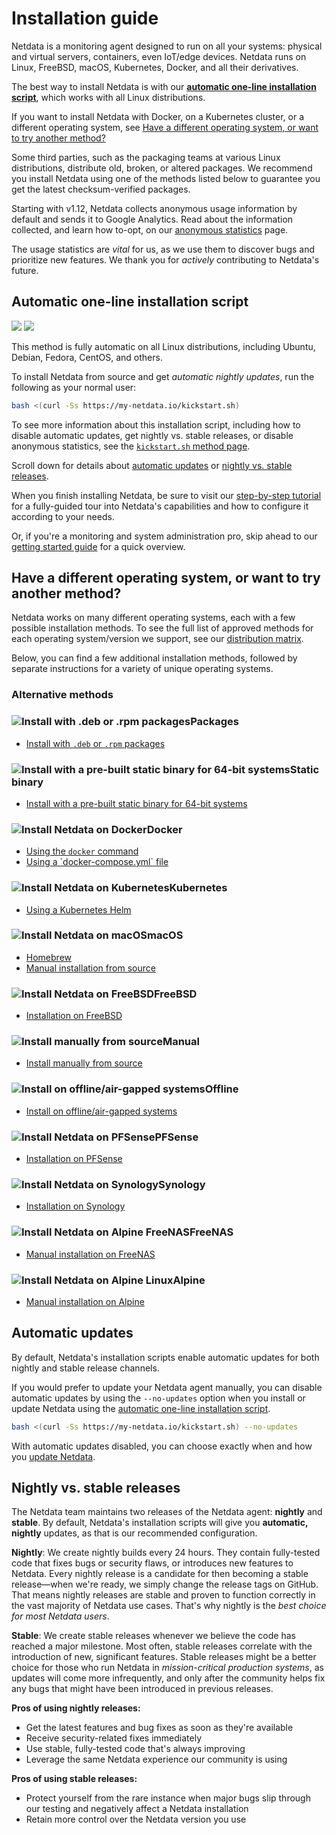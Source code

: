 # Installation guide

Netdata is a monitoring agent designed to run on all your systems: physical and virtual servers, containers, even
IoT/edge devices. Netdata runs on Linux, FreeBSD, macOS, Kubernetes, Docker, and all their derivatives.

The best way to install Netdata is with our [**automatic one-line installation
script**](#automatic-one-line-installation-script), which works with all Linux distributions. 

If you want to install Netdata with Docker, on a Kubernetes cluster, or a different operating system, see [Have a
different operating system, or want to try another
method?](#have-a-different-operating-system-or-want-to-try-another-method)

Some third parties, such as the packaging teams at various Linux distributions, distribute old, broken, or altered
packages. We recommend you install Netdata using one of the methods listed below to guarantee you get the latest
checksum-verified packages.

Starting with v1.12, Netdata collects anonymous usage information by default and sends it to Google Analytics. Read
about the information collected, and learn how to-opt, on our [anonymous statistics](../../docs/anonymous-statistics.md)
page.

The usage statistics are _vital_ for us, as we use them to discover bugs and prioritize new features. We thank you for
_actively_ contributing to Netdata's future.

## Automatic one-line installation script

![](https://registry.my-netdata.io/api/v1/badge.svg?chart=web_log_nginx.requests_per_url&options=unaligned&dimensions=kickstart&group=sum&after=-3600&label=last+hour&units=installations&value_color=orange&precision=0) ![](https://registry.my-netdata.io/api/v1/badge.svg?chart=web_log_nginx.requests_per_url&options=unaligned&dimensions=kickstart&group=sum&after=-86400&label=today&units=installations&precision=0)

This method is fully automatic on all Linux distributions, including Ubuntu, Debian, Fedora, CentOS, and others.

To install Netdata from source and get _automatic nightly updates_, run the following as your normal user:

```bash
bash <(curl -Ss https://my-netdata.io/kickstart.sh)
```

To see more information about this installation script, including how to disable automatic updates, get nightly vs.
stable releases, or disable anonymous statistics, see the [`kickstart.sh` method page](methods/kickstart.md). 

Scroll down for details about [automatic updates](#automatic-updates) or [nightly vs. stable
releases](#nightly-vs-stable-releases).

When you finish installing Netdata, be sure to visit our [step-by-step tutorial](../../docs/step-by-step/step-00.md)
for a fully-guided tour into Netdata's capabilities and how to configure it according to your needs. 

Or, if you're a monitoring and system administration pro, skip ahead to our [getting started
guide](../../docs/getting-started.md) for a quick overview.

## Have a different operating system, or want to try another method?

Netdata works on many different operating systems, each with a few possible installation methods. To see the full list
of approved methods for each operating system/version we support, see our [distribution matrix](../DISTRIBUTIONS.md).

Below, you can find a few additional installation methods, followed by separate instructions for a variety of unique
operating systems.

### Alternative methods

<div class="installer-grid">
  <div class="grid-item">
    <h3><img src="https://user-images.githubusercontent.com/1153921/73030393-c5eb4200-3df6-11ea-9942-436caa3ed100.png" alt="Install with .deb or .rpm packages" />Packages</h3>
    <ul>
      <li><a href="methods/packages/">Install with <code>.deb</code> or <code>.rpm</code> packages</a></li>
    </ul>
  </div>
  <div class="grid-item">
    <h3><img src="https://user-images.githubusercontent.com/1153921/73030303-94727680-3df6-11ea-963e-6f2cb0ce762c.png" alt="Install with a pre-built static binary for 64-bit systems" />Static binary</h3>
    <ul>
      <li><a href="methods/kickstart-64/">Install with a pre-built static binary for 64-bit systems</a></li>
    </ul>
  </div>
  <div class="grid-item">
    <h3><img src="https://user-images.githubusercontent.com/1153921/71905478-e36ea980-3170-11ea-94f7-950328ad1bdf.png" alt="Install Netdata on Docker" />Docker</h3>
    <ul>
      <li><a href="../docker/#run-netdata-with-the-docker-command">Using the <code>docker</code> command</a></li>
      <li><a href="../docker/#run-netdata-with-the-docker-command">Using a `docker-compose.yml` file</a></li>
    </ul>
  </div>
  <div class="grid-item">
    <h3><img src="https://user-images.githubusercontent.com/1153921/71960868-c1236d00-31fe-11ea-859e-902d36233e38.png" alt="Install Netdata on Kubernetes" />Kubernetes</h3>
    <ul>
      <li><a href="https://github.com/netdata/helmchart#netdata-helm-chart-for-kubernetes-deployments">Using a Kubernetes Helm</a></li>
    </ul>
  </div>
  <div class="grid-item">
    <h3><img src="https://user-images.githubusercontent.com/1153921/71961672-8cb0b080-3200-11ea-84f8-9139c7434110.png" alt="Install Netdata on macOS" />macOS</h3>
    <ul>
      <li><a href="methods/macos/#with-homebrew">Homebrew</a></li>
      <li><a href="methods/macos/#from-source">Manual installation from source</a></li>
    </ul>
  </div>
  <div class="grid-item">
    <h3><img src="https://user-images.githubusercontent.com/1153921/71961245-a3a2d300-31ff-11ea-89bf-b90e7242d9a5.png" alt="Install Netdata on FreeBSD" />FreeBSD</h3>
    <ul>
      <li><a href="methods/freebsd/">Installation on FreeBSD</a></li>
    </ul>
  </div>
  <div class="grid-item">
    <h3><img src="https://user-images.githubusercontent.com/1153921/73032280-f1246000-3dfb-11ea-870d-7fbddd9a6f76.png" alt="Install manually from source" />Manual</h3>
    <ul>
      <li><a href="methods/manual/">Install manually from source</a></li>
    </ul>
  </div>
  <div class="grid-item">
    <h3><img src="https://user-images.githubusercontent.com/1153921/73032239-c89c6600-3dfb-11ea-8224-c8a9f7a50c53.png" alt="Install on offline/air-gapped systems" />Offline</h3>
    <ul>
      <li><a href="methods/offline/">Install on offline/air-gapped systems</a></li>
    </ul>
  </div>
  <div class="grid-item">
    <h3><img src="https://user-images.githubusercontent.com/1153921/71961918-13fe2400-3201-11ea-9a91-fe6f5b27df0c.png" alt="Install Netdata on PFSense" />PFSense</h3>
    <ul>
      <li><a href="methods/pfsense/">Installation on PFSense</a></li>
    </ul>
  </div>
  <div class="grid-item">
    <h3><img src="https://user-images.githubusercontent.com/1153921/71962148-853dd700-3201-11ea-9a09-16fdb39e9ee4.png" alt="Install Netdata on Synology" />Synology</h3>
    <ul>
      <li><a href="methods/synology/">Installation on Synology</a></li>
    </ul>
  </div>
  <div class="grid-item">
    <h3><img src="https://user-images.githubusercontent.com/1153921/72070923-543dcf00-32f3-11ea-8053-d61bc96529b5.png" alt="Install Netdata on Alpine FreeNAS" />FreeNAS</h3>
    <ul>
      <li><a href="methods/freenas/">Manual installation on FreeNAS</a></li>
    </ul>
  </div>
  <div class="grid-item">
    <h3><img src="https://user-images.githubusercontent.com/1153921/72070921-53a53880-32f3-11ea-80f1-7d00cd8a7906.png" alt="Install Netdata on Alpine Linux" />Alpine</h3>
    <ul>
      <li><a href="methods/alpine/">Manual installation on Alpine</a></li>
    </ul>
  </div>
</div>

## Automatic updates

By default, Netdata's installation scripts enable automatic updates for both nightly and stable release channels.

If you would prefer to update your Netdata agent manually, you can disable automatic updates by using the `--no-updates`
option when you install or update Netdata using the [automatic one-line installation
script](#automatic-one-line-installation-script).

```bash
bash <(curl -Ss https://my-netdata.io/kickstart.sh) --no-updates
```

With automatic updates disabled, you can choose exactly when and how you [update Netdata](UPDATE.md).

## Nightly vs. stable releases

The Netdata team maintains two releases of the Netdata agent: **nightly** and **stable**. By default, Netdata's
installation scripts will give you **automatic, nightly** updates, as that is our recommended configuration.

**Nightly**: We create nightly builds every 24 hours. They contain fully-tested code that fixes bugs or security flaws,
or introduces new features to Netdata. Every nightly release is a candidate for then becoming a stable release—when
we're ready, we simply change the release tags on GitHub. That means nightly releases are stable and proven to function
correctly in the vast majority of Netdata use cases. That's why nightly is the _best choice for most Netdata users_.

**Stable**: We create stable releases whenever we believe the code has reached a major milestone. Most often, stable
releases correlate with the introduction of new, significant features. Stable releases might be a better choice for
those who run Netdata in _mission-critical production systems_, as updates will come more infrequently, and only after
the community helps fix any bugs that might have been introduced in previous releases.

**Pros of using nightly releases:**

-   Get the latest features and bug fixes as soon as they're available
-   Receive security-related fixes immediately
-   Use stable, fully-tested code that's always improving
-   Leverage the same Netdata experience our community is using

**Pros of using stable releases:**

-   Protect yourself from the rare instance when major bugs slip through our testing and negatively affect a Netdata
    installation
-   Retain more control over the Netdata version you use
